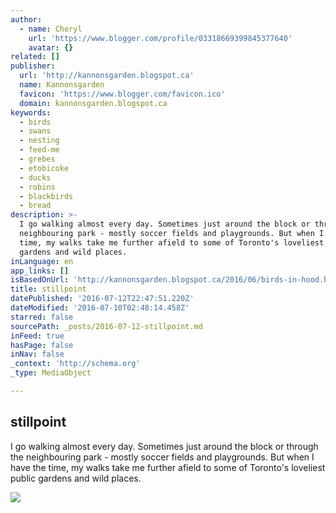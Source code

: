 ```yaml
---
author:
  - name: Cheryl
    url: 'https://www.blogger.com/profile/03318669399845377640'
    avatar: {}
related: []
publisher:
  url: 'http://kannonsgarden.blogspot.ca'
  name: Kannonsgarden
  favicon: 'https://www.blogger.com/favicon.ico'
  domain: kannonsgarden.blogspot.ca
keywords:
  - birds
  - swans
  - nesting
  - feed-me
  - grebes
  - etobicoke
  - ducks
  - robins
  - blackbirds
  - bread
description: >-
  I go walking almost every day. Sometimes just around the block or through the
  neighbouring park - mostly soccer fields and playgrounds. But when I have the
  time, my walks take me further afield to some of Toronto's loveliest public
  gardens and wild places.
inLanguage: en
app_links: []
isBasedOnUrl: 'http://kannonsgarden.blogspot.ca/2016/06/birds-in-hood.html'
title: stillpoint
datePublished: '2016-07-12T22:47:51.220Z'
dateModified: '2016-07-10T02:48:14.458Z'
starred: false
sourcePath: _posts/2016-07-12-stillpoint.md
inFeed: true
hasPage: false
inNav: false
_context: 'http://schema.org'
_type: MediaObject

---
```

<article style=""><h1>stillpoint</h1><p>I go walking almost every day. Sometimes just around the block or through the neighbouring park - mostly soccer fields and playgrounds. But when I have the time, my walks take me further afield to some of Toronto's loveliest public gardens and wild places.</p><img src="https://1.bp.blogspot.com/-hPwzKBLgSNc/V2CFiwT05bI/AAAAAAAABYE/lOB_cHdXeTA_2CM7WijccX6gMZN1OmlFwCLcB/s400/robin-and-nestlings-cch.jpg" /></article>